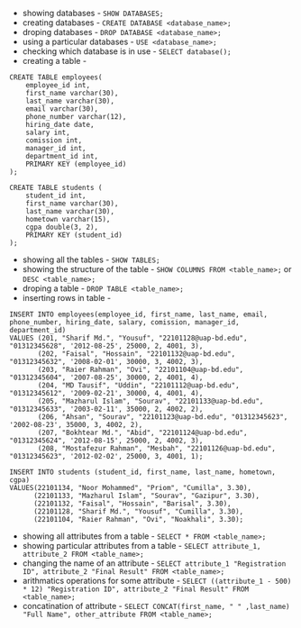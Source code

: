 - showing databases - `SHOW DATABASES;`  
- creating databases - `CREATE DATABASE <database_name>;`  
- droping databases - `DROP DATABASE <database_name>;`  
- using a particular databases - `USE <database_name>;`  
- checking which database is in use - `SELECT database();`   
- creating a table - 
```
CREATE TABLE employees(
    employee_id int,
    first_name varchar(30),
    last_name varchar(30),
    email varchar(30),
    phone_number varchar(12),
    hiring_date date,
    salary int,
    comission int,
    manager_id int,
    department_id int,
    PRIMARY KEY (employee_id)
);
```
```
CREATE TABLE students (
    student_id int,
    first_name varchar(30),
    last_name varchar(30),
    hometown varchar(15),
    cgpa double(3, 2),
    PRIMARY KEY (student_id)
);
```
- showing all the tables - `SHOW TABLES;`  
- showing the structure of the table - `SHOW COLUMNS FROM <table_name>;`  or `DESC <table_name>;`  
- droping a table - `DROP TABLE <table_name>;`  
- inserting rows in table - 
```
INSERT INTO employees(employee_id, first_name, last_name, email, phone_number, hiring_date, salary, comission, manager_id, department_id)
VALUES (201, "Sharif Md.", "Yousuf", "22101128@uap-bd.edu", "01312345628", '2012-08-25', 25000, 2, 4001, 3),
       (202, "Faisal", "Hossain", "22101132@uap-bd.edu", "01312345632", '2008-02-01', 30000, 3, 4002, 3),
       (203, "Raier Rahman", "Ovi", "22101104@uap-bd.edu", "01312345604", '2007-08-25', 30000, 2, 4001, 4),
       (204, "MD Tausif", "Uddin", "22101112@uap-bd.edu", "01312345612", '2009-02-21', 30000, 4, 4001, 4),
       (205, "Mazharul Islam", "Sourav", "22101133@uap-bd.edu", "01312345633", '2003-02-11', 35000, 2, 4002, 2),
       (206, "Ahsan", "Sourav", "22101123@uap-bd.edu", "01312345623", '2002-08-23', 35000, 3, 4002, 2),
       (207, "Bokhtear Md.", "Abid", "22101124@uap-bd.edu", "01312345624", '2012-08-15', 25000, 2, 4002, 3),
       (208, "Mostafezur Rahman", "Mesbah", "22101126@uap-bd.edu", "01312345623", '2012-02-02', 25000, 3, 4001, 1);  
```
```
INSERT INTO students (student_id, first_name, last_name, hometown, cgpa)
VALUES(22101134, "Noor Mohammed", "Priom", "Cumilla", 3.30), 
      (22101133, "Mazharul Islam", "Sourav", "Gazipur", 3.30),
      (22101132, "Faisal", "Hossain", "Barisal", 3.30),
      (22101128, "Sharif Md.", "Yousuf", "Cumilla", 3.30),
      (22101104, "Raier Rahman", "Ovi", "Noakhali", 3.30);
```  

- showing all attributes from a table - `SELECT * FROM <table_name>;`  
- showing particular attributes from a table - `SELECT attribute_1, attribute_2 FROM <table_name>;`  
- changing the name of an attribute - `SELECT attribute_1 "Registration ID", attribute_2 "Final Result" FROM <table_name>;`  
- arithmatics operations for some attribute - `SELECT ((attribute_1 - 500) * 12) "Registration ID", attribute_2 "Final Result" FROM <table_name>;`
- concatination of attribute - `SELECT CONCAT(first_name, " " ,last_name) "Full Name", other_attribute FROM <table_name>;`  